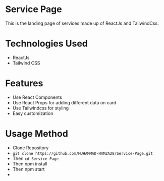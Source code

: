 # Service Page 
This is the landing page of services made up of ReactJs and TailwindCss.

# Technologies Used
+ ReactJs
+ Tailwind CSS

# Features
+ Use React Components
+ Use React Props for adding different data on card
+ Use Tailwindcss for styling
+ Easy customization

# Usage Method
+ Clone Repository
+ ```git clone https://github.com/MUHAMMAD-HAMZA28/Service-Page.git```
+ Then ```cd Service-Page```
+ Then npm install
+ Then npm start
+ 
